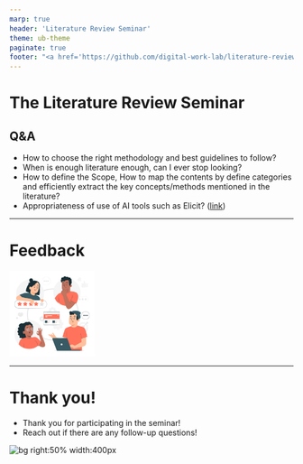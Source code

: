 ```yaml
---
marp: true
header: 'Literature Review Seminar'
theme: ub-theme
paginate: true
footer: "<a href='https://github.com/digital-work-lab/literature-review-seminar/issues/new?template=Blank+issue' target='_blank'>♻️</a> <a href='https://github.com/digital-work-lab/literature-review-seminar/edit/main/slides/02-steps.md' target='_blank'>🛠️</a>"
---
```


# The Literature Review Seminar

## Q&A

- How to choose the right methodology and best guidelines to follow?
- When is enough literature enough, can I ever stop looking?
- How to define the Scope, How to map the contents by define categories and efficiently extract the key concepts/methods mentioned in the literature?
- Appropriateness of use of AI tools such as Elicit? ([link](https://digital-work-lab.github.io/literature-review-seminar/output/04-tools.html#12))

---

# Feedback

<div class="center-vh">
    <img src="../assets/faq.jpg" alt="Questions and Feedback" style="max-width: 30%;">
</div>

---

# Thank you!

- Thank you for participating in the seminar!
- Reach out if there are any follow-up questions!

![bg right:50% width:400px](../assets/thank_you.jpg)